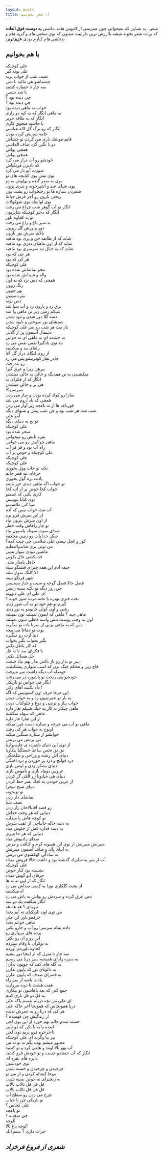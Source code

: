 ```yaml
---
layout: posts
title: شعر بخونیم :)
---
```

شعر.. یه شبایی که نمیخوابی چون میترسی از *کابوس هات*، داشتن **یه دوست فوق العاده** که برات شعر بخونه میشه باارزش ترین داراییت
ممنون که توی *سختی هام* و *گریه هام* و *بدخلقی هام* کنارم بودی **عزیزترین**
## با هم بخوانیم
علی كوچیكه  
علی بونه گیر  
نصف شب از خواب پرید  
چشماشو هی مالید با دس  
سه چار تا خمیازه كشید  
پا شد نشس  
چی دیده بود ؟  
چی دیده بود ؟  
خواب یه ماهی دیده بود  
یه ماهی انگار كه یه كپه دو زاری  
انگار كه یه طاقه حریر  
با حاشیه منجوق كاری  
انگار كه رو برگ گل لاله عباسی  
خامه دوزیش كرده بودن  
قایم موشك بازی می كردن تو چشاش  
دو تا نگین گرد صاف الماسی  
همچی یواش  
همچی یواش  
خودشو رو آب دراز می كرد  
كه بادبزن فرنگیاش  
صورت آبو ناز می كرد  
بوی تنش بوی كتابچه های نو  
بوی یه صفر گنده و پهلوش یه دو  
بوی شبای عید و آشپزخونه و نذری پزون  
شمردن ستاره ها تو رختخواب رو پشت بون  
ریختن بارون رو آجر فرش حیاط  
بوی لواشك بوی شوكولات  
انگار تو آب گوهر شب چراغ می رفت  
انگار كه دختر كوچیكه شاپریون  
تو یه كجاوه بلور  
به سیر باغ و راغ می رفت  
دور و ورش گل ریزون  
بالای سرش نور بارون  
شاید كه از طایفه جن و پری بود ماهیه  
شاید كه از اون ماهیای ددری بود ماهیه  
شاید كه یه خیال تند سرسری بود ماهیه  
هر چی كه بود  
هر كی كه بود  
علی كوچیكه  
محو تماشاش شده بود  
واله و شیداش شده بود  
همچی كه دس برد كه به اون  
رنگ روون  
نور جوون  
نقره نشون  
دس بزنه  
برق زد و بارون زد و آب سیا شد  
شیكم زمین زیر تن ماهی وا شد  
دسه گلا دور شدن و دود شدن  
شمشای نور سوختن و نابود شدن  
باز مث هر شب رو سر علی كوچیكه  
دسمال آسمون پر از گلابی  
نه چشمه ای نه ماهی ای نه خوابی  
باد توی بادگیرا نفس نفس می زد  
زلفای بید و میكشید  
از روی لنگای دراز گل آغا  
چادر نماز كودریشو پس می زد  
رو بندرخت  
پیرهن زیرا و عرق گیرا  
میكشیدن به تن همدیگه و حالی به حالی میشدن  
انگار كه از فكرای بد  
هی پر و خالی میشدن  
سیرسیركا  
سازا رو كوك كرده بودن و ساز می زدن  
همچی كه باد آروم می شد  
قورباغه ها از ته باغچه زیر آواز می زدن  
شب مث هر شب بود و چن شب پیش و شبهای دیگه  
آمو علی  
تو نخ یه دنیای دیگه  
علی كوچیكه  
سحر شده بود  
نقره نابش رو میخواس  
ماهی خواابش رو می خواس  
راه آب بود و قر قر آب  
علی كوچیكه و حوض پر آب  
علی كوچیكه  
علی كوچیكه  
نكنه تو جات وول بخوری  
حرفای ننه قمر خانم  
یادت بره گول بخوری  
تو خواب اگه ماهی دیدی خیر باشه  
خواب كجا حوض  پر از آب كجا  
كاری نكنی كه اسمتو  
توی كتابا بنویسن  
سیا كنن طلسمتو  
آب مث خواب نیس كه آدم  
از این سرش فرو بره  
از اون سرش بیرون بیاد  
تو چار راهاش وقت خطر  
صدای سوت سوتك پاسبون بیاد  
شكر خدا پات رو زمین محكمه  
كور و كچل نیسی علی سلامتی چی چیت كمه؟  
می تونی بری شابدوالعظیم  
ماشین دودی سوار بشی  
قد بكشی خال بكوبی  
جاهل پامنار بشی  
حیفه آدم این همه چیزای قشنگو نبینه  
الا كلنگ سوار نشه  
شهر فرنگو نبینه  
فصل حالا فصل گوجه و سیب و خیار بستنیس  
چن روز دیگه تو تكیه سینه زنیس  
ای علی ای علی دیوونه  
تخت فنری بهتره یا تخته مرده شور خونه ؟  
گیرم تو هم خود تو به آب شور زدی  
رفتی و اون كولی خانومو به تور زدی  
ماهی چیه ؟ ماهی كه ایمون نمیشه نون نمیشه  
اون یه وجب پوست تنش واسه فاطی تنبون نمیشه  
دس كه به ماهی بزنی از سرتا پات بو میگریه  
بوت تو دماغا می پیچه  
دنیا ازت رو میگیره  
بگیر بخواب بگیر بخواب  
كه كار باطل نكنی  
با فكرای صد تا یه غاز  
حل مسائل نكنی  
سر تو بذار رو ناز بالش بذار بهم بیاد چشت  
قاچ زین و محكم چنگ بزن كه اسب سواری پیشكشت   
حوصله آب دیگه داشت سر میرفت  
خودشو می ریخت تو پاشوره در می رفت  
انگار می خواس تو تاریكی  
داد بكشه آهای زكی !  
این حرفا حرف اون كسونیس كه اگه  
یه بار تو عمرشون زد و یه خواب دیدن  
خواب پیاز و ترشی و دوغ و چلوكباب دیدن  
ماهی چیكار به كار یه خیك شیكم تغار داره  
ماهی كه سهله سگشم  
از این تغارا عار داره  
ماهی تو آب می چرخه و ستاره دست چین میكنه  
اونوخ به خواب هر كی رفت  
خوابشو از ستاره سنگین میكنه  
می برتش می برتش  
از توی این دنیای دلمرده ی چاردیواریا  
نق نق نحس ساعتا خستگیا بیكاریا  
دنیای آش رشته و وراجی و شلختگی  
درد قولنج و درد پر خوردن و درد اختگی  
دنیای بشكن زدن و لوس بازی  
عروس دوماد بازی و ناموس بازی  
دنیای هی خیابونا رو الكی گز كردن  
از عربی خوندن یه لچك بسر حظ كردن  
دنیای صبح سحرا  
تو توپخونه  
تماشای دار زدن  
نصف شبا  
رو قصه آقابالاخان زار زدن  
دنیایی كه هر وخت خداش  
تو كوچه هاش پا میذاره  
یه دسه خاله خانباجی از عقب سرش  
یه دسه قداره كش از جلوش میاد  
دنیایی كه هر جا میری  
صدای رادیوش میاد  
میبرتش میبرتش از توی این همبونه كرم و كثافت و مرض  
به آبیای پاك و صاف آسمون میبرتش  
به سادگی كهكشوی می برتش  
آب از سر یه شاپرك گذشته بود و داشت حالا فروش میداد  
علی كوچیكه  
نشسته بود كنار حوض  
حرفای آبو گوش میداد  
انگار كه از اون ته ته ها  
از پشت گلكاری نورا یه كسی صداش می زد  
آه میكشید  
دس عرق كرده و سردش رو یواش به پاش می زد  
انگار میگفت یك دو سه  
نپریدی ؟ هه هه هه  
من توی اون تاریكیای ته آبم بخدا  
حرفمو باور كن علی  
ماهی خوابم بخدا  
دادم تمام سرسرا رو آب و جارو بكنن  
پرده های مرواری رو  
این رو و آن رو بكنن  
به نوكران با وفام سپردم  
كجاوه بلورمم آوردم  
سه چار تا منزل كه از اینجا دور بشیم  
به سبزه زارای همیشه سبز دریا می رسیم  
به گله های كف كه چوپون ندارن  
به دالونای نور كه پایون ندارن  
به قصرای صدف كه پایون ندارن  
یادت باشه از سر راه  
هفت هشت تا دونه مروارید  
جمع كنی كه بعد باهاشون تو بیكاری  
یه قل دو قل بازی كنیم  
ای علی من بچه دریام نفسم پاكه علی  
دریا همونجاس كه همونجا آخر خاكه علی  
هر كی كه دریا رو به عمرش ندیده  
از زندگیش چی فهمیده ؟  
خسته شدم حالم بهم خورد از این بوی لجن  
انقده پا به پا نكن كه دو تایی  
تا خرخره فرو بریم توی لجن  
بپر بیا وگرنه ای علی كوچیكه  
مجبور میشم بهت بگم نه تو نه من  
آب یهو بالا اومد و هلفی كرد و تو كشید  
انگار كه آب جفتشو جست و تو خودش فرو كشید  
دایره های نقره ای  
توی خودشون  
چرخیدن و چرخیدن و خسته شدن  
موجا كشاله كردن و از سر نو  
به زنجیرای ته حوض بسته شدن  
قل قل قل تالاپ تالاپ  
قل قل قل تالاپ تالاپ  
چرخ می زدن رو سطح آب  
تو تاریكی چن تا حباب  
علی كجاس ؟  
تو باغچه  
چی میچینه ؟  
آلوچه  
آلوچه باغ بالا  
جرات داری ؟ بسم الله  
  
  

  
  
*شعری از فروغ فرخزاد*
---
